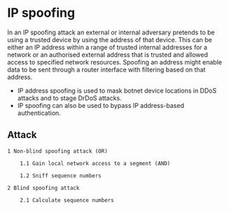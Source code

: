 # IP spoofing

In an IP spoofing attack an external or internal adversary pretends to be using a trusted device by using the address of that device. This can be either an IP address within a range of trusted internal addresses for a network or an authorised external address that is trusted and allowed access to specified network resources. Spoofing an address might enable data to be sent through a router interface with filtering based on that address.
* IP address spoofing is used to mask botnet device locations in DDoS attacks and to stage DrDoS attacks.
* IP spoofing can also be used to bypass IP address-based authentication.

## Attack

    1 Non-blind spoofing attack (OR)

        1.1 Gain local network access to a segment (AND)

        1.2 Sniff sequence numbers

    2 Blind spoofing attack

        2.1 Calculate sequence numbers